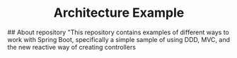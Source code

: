 <h1 align="center">Architecture Example</h1>
## About repository
"This repository contains examples of different ways to work with Spring Boot, specifically a simple sample of using 
  DDD, MVC, and the new reactive way of creating controllers
